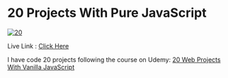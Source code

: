 # 20 Projects With Pure JavaScript
<a href="https://ibb.co/rmdXcQb"><img src="https://i.ibb.co/KXK8L5N/20.jpg" alt="20" border="0"></a>

Live Link : <a href="https://ardiian04.github.io/20-projects-js/" target="_blank">Click Here</a>

I have code 20 projects following the course on Udemy: <a href="https://www.udemy.com/course/web-projects-with-vanilla-javascript/" target="_blank">20 Web Projects With Vanilla JavaScript</a>
